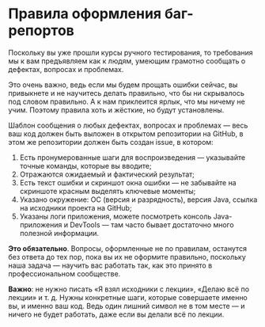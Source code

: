 # Правила оформления баг-репортов

Поскольку вы уже прошли курсы ручного тестирования, то требования мы к вам предъявляем как к людям, умеющим грамотно сообщать о дефектах, вопросах и проблемах.

Это очень важно, ведь если мы будем прощать ошибки сейчас, вы привыкнете и не научитесь делать правильно, что бы ни скрывалось под словом правильно. А к нам приклеится ярлык, что мы ничему не учим. Поэтому правила хоть и жёсткие, но будут установлены.

Шаблон сообщения о любых дефектах, вопросах и проблемах — весь ваш код должен быть выложен в открытом репозитории на GitHub, в этом же репозитории должен быть создан issue, в котором:
1. Есть пронумерованные шаги для воспроизведения — указывайте точные команды, которые вы вводите;
1. Отражаются ожидаемый и фактический результат;
1. Есть текст ошибки и скриншот окна ошибки — не забывайте на скриншоте красным выделять ключевые моменты; 
1. Указано окружение: ОС (версия и разрядность), версия Java, ссылка на исходники проекта на GitHub;
1. Указаны логи приложения, можете посмотреть консоль Java-приложения и DevTools — там часто бывает достаточно много полезной информации.

**Это обязательно**. Вопросы, оформленные не по правилам, останутся без ответа до тех пор, пока вы их не оформите правильно, поскольку наша задача — научить вас работать так, как это принято в профессиональном сообществе.

**Важно**: не нужно писать «Я взял исходники с лекции», «Делаю всё по лекции» и т. д. Нужны конкретные шаги, которые совершаете именно вы, и именно ваш код. Ведь один лишний символ не в том месте — и ничего не будет работать, даже если вы делали всё по лекции.
